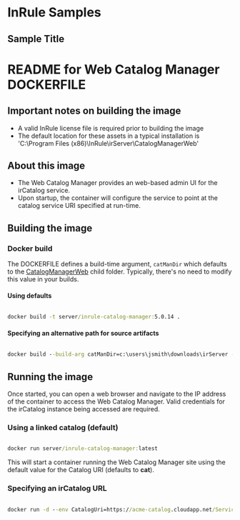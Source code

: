 # InRule Samples

## Sample Title

# README for Web Catalog Manager DOCKERFILE

## Important notes on building the image

* A valid InRule license file is required prior to building the image
* The default location for these assets in a typical installation is 'C:\Program Files (x86)\InRule\irServer\CatalogManagerWeb'

## About this image

* The Web Catalog Manager provides an web-based admin UI for the irCatalog service.
* Upon startup, the container will configure the service to point at the catalog service URI specified at run-time.

## Building the image

### Docker build

The DOCKERFILE defines a build-time argument, `catManDir` which defaults to the [CatalogManagerWeb](CatalogManagerWeb/) child folder.
Typically, there's no need to modify this value in your builds.

#### Using defaults

```cmd

docker build -t server/inrule-catalog-manager:5.0.14 .

```

#### Specifying an alternative path for source artifacts

```cmd

docker build --build-arg catManDir=c:\users\jsmith\downloads\irServer -t server/inrule-catalog-manager:5.0.12 .

```

## Running the image

Once started, you can open a web browser and navigate to the IP address of the container to access the Web Catalog Manager. Valid credentials for the irCatalog instance being accessed are required.

### Using a linked catalog (default)

```cmd

docker run server/inrule-catalog-manager:latest

```

This will start a container running the Web Catalog Manager site using the default value for the Catalog URI (defaults to **cat**).

### Specifying an irCatalog URL

```cmd

docker run -d --env CatalogUri=https://acme-catalog.cloudapp.net/Service.svc server/inrule-catalog-manager:latest

```
